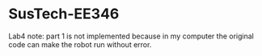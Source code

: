 # SusTech-EE346
Lab4
note: part 1 is not implemented because in my computer the original code can make the robot run without error.
